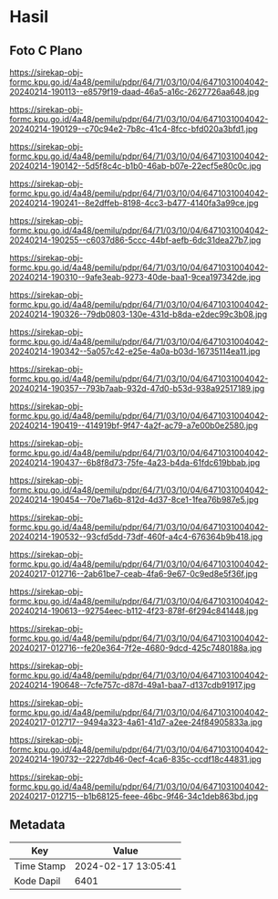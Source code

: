 # Hasil

## Foto C Plano

https://sirekap-obj-formc.kpu.go.id/4a48/pemilu/pdpr/64/71/03/10/04/6471031004042-20240214-190113--e8579f19-daad-46a5-a16c-2627726aa648.jpg

https://sirekap-obj-formc.kpu.go.id/4a48/pemilu/pdpr/64/71/03/10/04/6471031004042-20240214-190129--c70c94e2-7b8c-41c4-8fcc-bfd020a3bfd1.jpg

https://sirekap-obj-formc.kpu.go.id/4a48/pemilu/pdpr/64/71/03/10/04/6471031004042-20240214-190142--5d5f8c4c-b1b0-46ab-b07e-22ecf5e80c0c.jpg

https://sirekap-obj-formc.kpu.go.id/4a48/pemilu/pdpr/64/71/03/10/04/6471031004042-20240214-190241--8e2dffeb-8198-4cc3-b477-4140fa3a99ce.jpg

https://sirekap-obj-formc.kpu.go.id/4a48/pemilu/pdpr/64/71/03/10/04/6471031004042-20240214-190255--c6037d86-5ccc-44bf-aefb-6dc31dea27b7.jpg

https://sirekap-obj-formc.kpu.go.id/4a48/pemilu/pdpr/64/71/03/10/04/6471031004042-20240214-190310--9afe3eab-9273-40de-baa1-9cea197342de.jpg

https://sirekap-obj-formc.kpu.go.id/4a48/pemilu/pdpr/64/71/03/10/04/6471031004042-20240214-190326--79db0803-130e-431d-b8da-e2dec99c3b08.jpg

https://sirekap-obj-formc.kpu.go.id/4a48/pemilu/pdpr/64/71/03/10/04/6471031004042-20240214-190342--5a057c42-e25e-4a0a-b03d-16735114ea11.jpg

https://sirekap-obj-formc.kpu.go.id/4a48/pemilu/pdpr/64/71/03/10/04/6471031004042-20240214-190357--793b7aab-932d-47d0-b53d-938a92517189.jpg

https://sirekap-obj-formc.kpu.go.id/4a48/pemilu/pdpr/64/71/03/10/04/6471031004042-20240214-190419--414919bf-9f47-4a2f-ac79-a7e00b0e2580.jpg

https://sirekap-obj-formc.kpu.go.id/4a48/pemilu/pdpr/64/71/03/10/04/6471031004042-20240214-190437--6b8f8d73-75fe-4a23-b4da-61fdc619bbab.jpg

https://sirekap-obj-formc.kpu.go.id/4a48/pemilu/pdpr/64/71/03/10/04/6471031004042-20240214-190454--70e71a6b-812d-4d37-8ce1-1fea76b987e5.jpg

https://sirekap-obj-formc.kpu.go.id/4a48/pemilu/pdpr/64/71/03/10/04/6471031004042-20240214-190532--93cfd5dd-73df-460f-a4c4-676364b9b418.jpg

https://sirekap-obj-formc.kpu.go.id/4a48/pemilu/pdpr/64/71/03/10/04/6471031004042-20240217-012716--2ab61be7-ceab-4fa6-9e67-0c9ed8e5f36f.jpg

https://sirekap-obj-formc.kpu.go.id/4a48/pemilu/pdpr/64/71/03/10/04/6471031004042-20240214-190613--92754eec-b112-4f23-878f-6f294c841448.jpg

https://sirekap-obj-formc.kpu.go.id/4a48/pemilu/pdpr/64/71/03/10/04/6471031004042-20240217-012716--fe20e364-7f2e-4680-9dcd-425c7480188a.jpg

https://sirekap-obj-formc.kpu.go.id/4a48/pemilu/pdpr/64/71/03/10/04/6471031004042-20240214-190648--7cfe757c-d87d-49a1-baa7-d137cdb91917.jpg

https://sirekap-obj-formc.kpu.go.id/4a48/pemilu/pdpr/64/71/03/10/04/6471031004042-20240217-012717--9494a323-4a61-41d7-a2ee-24f84905833a.jpg

https://sirekap-obj-formc.kpu.go.id/4a48/pemilu/pdpr/64/71/03/10/04/6471031004042-20240214-190732--2227db46-0ecf-4ca6-835c-ccdf18c44831.jpg

https://sirekap-obj-formc.kpu.go.id/4a48/pemilu/pdpr/64/71/03/10/04/6471031004042-20240217-012715--b1b68125-feee-46bc-9f46-34c1deb863bd.jpg


## Metadata

| Key        | Value               |
| ---------- | ------------------- |
| Time Stamp | 2024-02-17 13:05:41 |
| Kode Dapil | 6401                |



